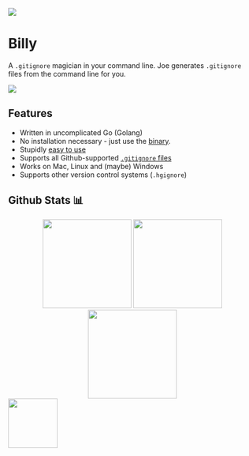 ![](http://i.imgur.com/y8g506n.png?1)

# Billy

A `.gitignore` magician in your command line. Joe generates `.gitignore` files from the command line for you.

![](http://i.imgur.com/2tAksHG.gif)

## Features

- Written in uncomplicated Go (Golang)
- No installation necessary - just use the [binary](https://github.com/karan/joe#installation).
- Stupidly [easy to use](https://github.com/karan/joe#usage)
- Supports all Github-supported [`.gitignore` files](https://github.com/karan/joe#list-all-available-files)
- Works on Mac, Linux and (maybe) Windows
- Supports other version control systems (`.hgignore`)

## Github Stats 📊
<div align="center">
   <img height="180em" src="https://github-readme-stats-eight-theta.vercel.app/api?username=dbllyy&show_icons=true&theme=radical&include_all_commits=true&count_private=true"/>
   <img height="180em" src="https://github-readme-stats-eight-theta.vercel.app/api/top-langs/?username=dbllyy&layout=compact&langs_count=8&theme=radical"/>
   <img height="180em" src="https://github-readme-streak-stats.herokuapp.com/?user=dbllyy&&theme=radical"/>
</div>

<img align="center" src="https://media.giphy.com/media/RI2C8BG0k3E2IrOiTj/giphy.gif" width="100" />
